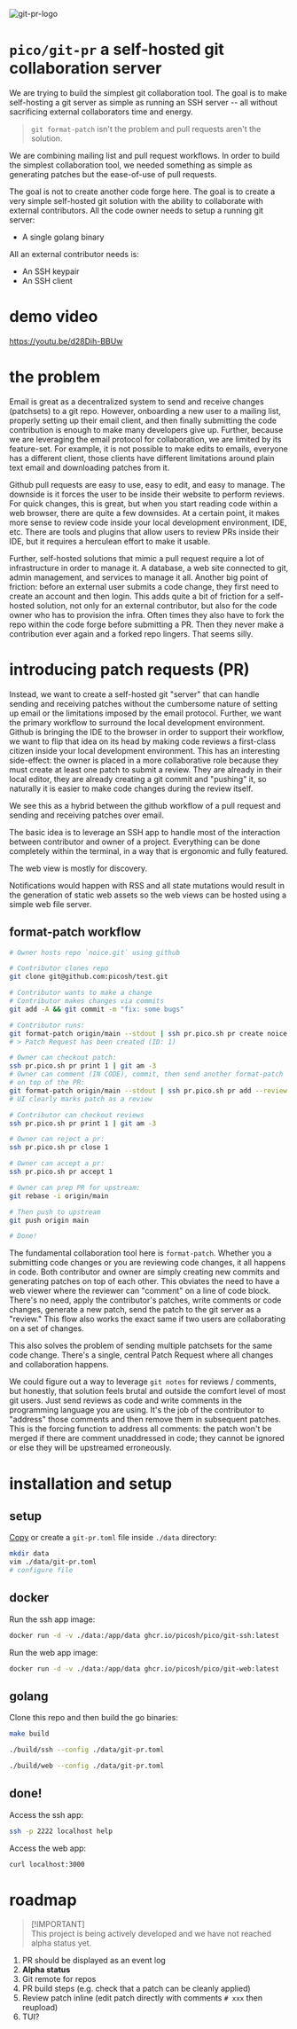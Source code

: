 ![git-pr-logo](logo.png)

# `pico/git-pr` a self-hosted git collaboration server

We are trying to build the simplest git collaboration tool. The goal is to make
self-hosting a git server as simple as running an SSH server -- all without
sacrificing external collaborators time and energy.

> `git format-patch` isn't the problem and pull requests aren't the solution.

We are combining mailing list and pull request workflows. In order to build the
simplest collaboration tool, we needed something as simple as generating patches
but the ease-of-use of pull requests.

The goal is not to create another code forge here. The goal is to create a very
simple self-hosted git solution with the ability to collaborate with external
contributors. All the code owner needs to setup a running git server:

- A single golang binary

All an external contributor needs is:

- An SSH keypair
- An SSH client

# demo video

https://youtu.be/d28Dih-BBUw

# the problem

Email is great as a decentralized system to send and receive changes (patchsets)
to a git repo. However, onboarding a new user to a mailing list, properly
setting up their email client, and then finally submitting the code contribution
is enough to make many developers give up. Further, because we are leveraging
the email protocol for collaboration, we are limited by its feature-set. For
example, it is not possible to make edits to emails, everyone has a different
client, those clients have different limitations around plain text email and
downloading patches from it.

Github pull requests are easy to use, easy to edit, and easy to manage. The
downside is it forces the user to be inside their website to perform reviews.
For quick changes, this is great, but when you start reading code within a web
browser, there are quite a few downsides. At a certain point, it makes more
sense to review code inside your local development environment, IDE, etc. There
are tools and plugins that allow users to review PRs inside their IDE, but it
requires a herculean effort to make it usable.

Further, self-hosted solutions that mimic a pull request require a lot of
infrastructure in order to manage it. A database, a web site connected to git,
admin management, and services to manage it all. Another big point of friction:
before an external user submits a code change, they first need to create an
account and then login. This adds quite a bit of friction for a self-hosted
solution, not only for an external contributor, but also for the code owner who
has to provision the infra. Often times they also have to fork the repo within
the code forge before submitting a PR. Then they never make a contribution ever
again and a forked repo lingers. That seems silly.

# introducing patch requests (PR)

Instead, we want to create a self-hosted git "server" that can handle sending
and receiving patches without the cumbersome nature of setting up email or the
limitations imposed by the email protocol. Further, we want the primary workflow
to surround the local development environment. Github is bringing the IDE to the
browser in order to support their workflow, we want to flip that idea on its
head by making code reviews a first-class citizen inside your local development
environment. This has an interesting side-effect: the owner is placed in a more
collaborative role because they must create at least one patch to submit a
review. They are already in their local editor, they are already creating a git
commit and "pushing" it, so naturally it is easier to make code changes during
the review itself.

We see this as a hybrid between the github workflow of a pull request and
sending and receiving patches over email.

The basic idea is to leverage an SSH app to handle most of the interaction
between contributor and owner of a project. Everything can be done completely
within the terminal, in a way that is ergonomic and fully featured.

The web view is mostly for discovery.

Notifications would happen with RSS and all state mutations would result in the
generation of static web assets so the web views can be hosted using a simple
web file server.

## format-patch workflow

```bash
# Owner hosts repo `noice.git` using github

# Contributor clones repo
git clone git@github.com:picosh/test.git

# Contributor wants to make a change
# Contributor makes changes via commits
git add -A && git commit -m "fix: some bugs"

# Contributor runs:
git format-patch origin/main --stdout | ssh pr.pico.sh pr create noice
# > Patch Request has been created (ID: 1)

# Owner can checkout patch:
ssh pr.pico.sh pr print 1 | git am -3
# Owner can comment (IN CODE), commit, then send another format-patch
# on top of the PR:
git format-patch origin/main --stdout | ssh pr.pico.sh pr add --review 1
# UI clearly marks patch as a review

# Contributor can checkout reviews
ssh pr.pico.sh pr print 1 | git am -3

# Owner can reject a pr:
ssh pr.pico.sh pr close 1

# Owner can accept a pr:
ssh pr.pico.sh pr accept 1

# Owner can prep PR for upstream:
git rebase -i origin/main

# Then push to upstream
git push origin main

# Done!
```

The fundamental collaboration tool here is `format-patch`. Whether you a
submitting code changes or you are reviewing code changes, it all happens in
code. Both contributor and owner are simply creating new commits and generating
patches on top of each other. This obviates the need to have a web viewer where
the reviewer can "comment" on a line of code block. There's no need, apply the
contributor's patches, write comments or code changes, generate a new patch,
send the patch to the git server as a "review." This flow also works the exact
same if two users are collaborating on a set of changes.

This also solves the problem of sending multiple patchsets for the same code
change. There's a single, central Patch Request where all changes and
collaboration happens.

We could figure out a way to leverage `git notes` for reviews / comments, but
honestly, that solution feels brutal and outside the comfort level of most git
users. Just send reviews as code and write comments in the programming language
you are using. It's the job of the contributor to "address" those comments and
then remove them in subsequent patches. This is the forcing function to address
all comments: the patch won't be merged if there are comment unaddressed in
code; they cannot be ignored or else they will be upstreamed erroneously.

# installation and setup

## setup

[Copy](./git-pr.toml) or create a `git-pr.toml` file inside `./data` directory:

```bash
mkdir data
vim ./data/git-pr.toml
# configure file
```

## docker

Run the ssh app image:

```bash
docker run -d -v ./data:/app/data ghcr.io/picosh/pico/git-ssh:latest
```

Run the web app image:

```bash
docker run -d -v ./data:/app/data ghcr.io/picosh/pico/git-web:latest
```

## golang

Clone this repo and then build the go binaries:

```bash
make build
```

```bash
./build/ssh --config ./data/git-pr.toml
```

```bash
./build/web --config ./data/git-pr.toml
```

## done!

Access the ssh app:

```bash
ssh -p 2222 localhost help
```

Access the web app:

```bash
curl localhost:3000
```

# roadmap

> [!IMPORTANT]\
> This project is being actively developed and we have not reached alpha status
> yet.

1. PR should be displayed as an event log
1. **Alpha status**
1. Git remote for repos
1. PR build steps (e.g. check that a patch can be cleanly applied)
1. Review patch inline (edit patch directly with comments `# xxx` then reupload)
1. TUI?
